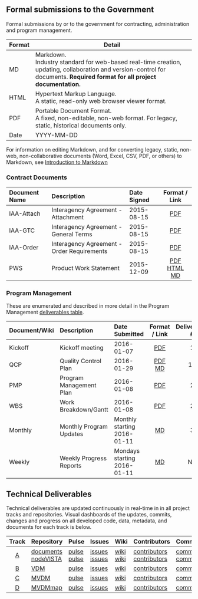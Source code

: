 ## Formal submissions to the Government
Formal submissions by or to the government for contracting, administration and program management.  

Format | Detail
--- | ---
MD | Markdown.  <br> Industry standard for web-based real-time creation, updating, collaboration and version-control for documents. __Required format for all project documentation.__
HTML | Hypertext Markup Language.  <br> A static, read-only web browser viewer format. 
PDF | Portable Document Format. <br> A fixed, non-editable, non-web format. For legacy, static, historical documents only.
Date | YYYY-MM-DD
For information on editing Markdown, and for converting legacy, static, non-web, non-collaborative documents (Word, Excel, CSV, PDF, or others) to Markdown, see [Introduction to Markdown](/intro_to_markdown.md) 

### Contract Documents
Document Name | Description | Date Signed | Format / Link
:--- | :--- | :--- | :---:
IAA-Attach | Interagency Agreement - Attachment|  2015-08-15 | [PDF](/Submissions/src/VistAMetadata-2015-08-15-IAA-Attachment.pdf)
IAA-GTC | Interagency Agreement - General Terms|  2015-08-15 | [PDF](/Submissions/src/VistAMetadata-2015-08-15-IAA-GTC.pdf)
IAA-Order | Interagency Agreement - Order Requirements|  2015-08-15 | [PDF](/Submissions/src/VistAMetadata-2015-08-15-IAA-Order_Reqs.pdf)
PWS | Product Work Statement|  2015-12-09 | [PDF](/Submissions/src/VistAMetadata-2015-12-09-PWS.pdf)<br>[HTML](/Submissions/src/VistAMetadata-2015-12-09-PWS-html.md)<br>[MD](/Submissions/src/VistAMetadata-2015-12-09-PWS.md)



### Program Management
These are enumerated and described in more detail in the Program Management [deliverables table](https://github.com/vistadataproject/documents#program-management).

Document/Wiki | Description | Date Submitted | Format / Link | Deliverable #
:--- | :--- | :--- | :---:| :---:
Kickoff | Kickoff meeting|  2016-01-07 | [PDF](/Submissions/src/VistAMetadata-2016-01-07-Kickoff.pdf)  | 1
QCP | Quality Control Plan | 2016-01-29 |[PDF](/Submissions/src/VistAMetadata-2016-01-29-QCP.pdf)<br> [MD](/Submissions/VistAMetadata-QCP-20160129.md)| 1B 
PMP | Program Management Plan | 2016-01-08 |[PDF](/Submissions/src/VistAMetadata-2016-01-08-PMP.pdf) | 2 
WBS | Work Breakdown/Gantt |  2016-01-08 | [PDF](/Submissions/src/VistAMetadata-2016-01-08-WBS.pdf)  |  2
Monthly | Monthly Program Updates | Monthly starting<br> 2016-01-11 | [MD](https://github.com/vistadataproject/documents/wiki/Monthly-Program-Update) | 3
Weekly | Weekly Progress Reports | Mondays starting<br>2016-01-11 | [MD](https://github.com/vistadataproject/documents/wiki/Weekly-Status-Summaries) | NA




## Technical Deliverables
Technical deliverables are updated continuously in real-time in in all project tracks and repositories. Visual dashboards of the updates, commits, changes and progress on all developed code, data, metadata, and documents for each track is below.


Track | Repository | Pulse | Issues | Wiki | Contributors | Commits | Punchcard
:---: | --- | --- | --- | --- | --- | --- |--- 
[A](https://github.com/vistadataproject/documents#track-a-infrastructure) | [documents](https://github.com/vistadataproject/documents) <br> [nodeVISTA](https://github.com/vistadataproject/nodeVISTA) | [pulse](https://github.com/vistadataproject/documents/pulse) <br> [pulse](https://github.com/vistadataproject/nodeVISTA/pulse)| [issues](https://github.com/vistadataproject/documents/issues) <br>  [issues](https://github.com/vistadataproject/nodeVISTA/issues) | [wiki](https://github.com/vistadataproject/documents/wiki) <br> [wiki](https://github.com/vistadataproject/nodeVISTA/wiki) | [contributors](https://github.com/vistadataproject/documents/graphs/contributors) <br> [contributors](https://github.com/vistadataproject/nodeVISTA/graphs/contributors) | [commits](https://github.com/vistadataproject/documents/graphs/commit-activity) <br> [commits](https://github.com/vistadataproject/nodeVISTA/graphs/commit-activity) | [punchcard](https://github.com/vistadataproject/documents/graphs/punch-card) <br> [punchcard](https://github.com/vistadataproject/nodeVISTA/graphs/punch-card)
[B](https://github.com/vistadataproject/documents#track-b-vista-data-model) | [VDM](https://github.com/vistadataproject/VDM) | [pulse](https://github.com/vistadataproject/VDM/pulse) | [issues](https://github.com/vistadataproject/VDM/issues) | [wiki](https://github.com/vistadataproject/VDM/wiki) | [contributors](https://github.com/vistadataproject/VDM/graphs/contributors) | [commits](https://github.com/vistadataproject/VDM/graphs/commit-activity) | [punchcard](https://github.com/vistadataproject/VDM/graphs/punch-card)
[C](https://github.com/vistadataproject/documents#track-c-master-vista-data-model) | [MVDM](https://github.com/vistadataproject/MVDM) | [pulse](https://github.com/vistadataproject/MVDM/pulse) | [issues](https://github.com/vistadataproject/MVDM/issues) | [wiki](https://github.com/vistadataproject/MVDM/wiki) | [contributors](https://github.com/vistadataproject/MVDM/graphs/contributors) | [commits](https://github.com/vistadataproject/MVDM/graphs/commit-activity) | [punchcard](https://github.com/vistadataproject/MVDM/graphs/punch-card)
[D](https://github.com/vistadataproject/documents#track-d-master-vista-data-model-maps) | [MVDMmap](https://github.com/vistadataproject/MVDMmap) | [pulse](https://github.com/vistadataproject/MVDMmap/pulse) | [issues](https://github.com/vistadataproject/MVDMmap/issues) | [wiki](https://github.com/vistadataproject/MVDMmap/wiki) | [contributors](https://github.com/vistadataproject/MVDMmap/graphs/contributors) | [commits](https://github.com/vistadataproject/MVDMmap/graphs/commit-activity) | [punchcard](https://github.com/vistadataproject/MVDMmap/graphs/punch-card)



